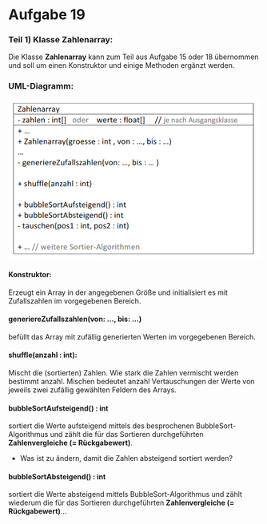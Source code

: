 # Aufgabe 19

### Teil 1) Klasse Zahlenarray:

Die Klasse **Zahlenarray** kann zum Teil aus
Aufgabe 15 oder 18 übernommen und soll um einen
Konstruktor und einige Methoden ergänzt werden.

### UML-Diagramm:

![](uml.png)

#### Konstruktor:
Erzeugt ein Array in der angegebenen Größe
und initialisiert es mit Zufallszahlen im
vorgegebenen Bereich.

#### generiereZufallszahlen(von: ..., bis: ...)
befüllt das Array mit zufällig generierten Werten
im vorgegebenen Bereich.

#### shuffle(anzahl : int):
Mischt die (sortierten) Zahlen. Wie stark die Zahlen vermischt werden bestimmt anzahl. Mischen bedeutet anzahl
Vertauschungen der Werte von jeweils zwei zufällig gewählten Feldern des Arrays.

#### bubbleSortAufsteigend() : int
sortiert die Werte aufsteigend mittels des besprochenen BubbleSort-Algorithmus und zählt die für das Sortieren
durchgeführten **Zahlenvergleiche (= Rückgabewert)**.
- Was ist zu ändern, damit die Zahlen absteigend sortiert werden?

#### bubbleSortAbsteigend() : int
sortiert die Werte absteigend mittels BubbleSort-Algorithmus und zählt wiederum die für das Sortieren
durchgeführten **Zahlenvergleiche (= Rückgabewert)**...

